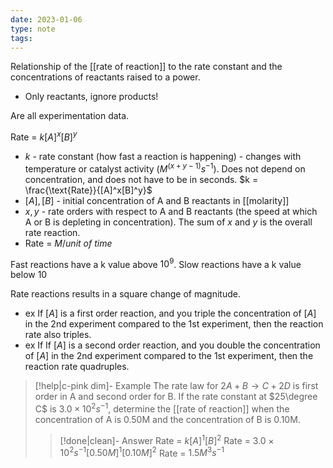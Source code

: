 ```yaml
---
date: 2023-01-06
type: note
tags:
---
```


Relationship of the [[rate of reaction]] to the rate constant and the concentrations of reactants raised to a power.
- Only reactants, ignore products!

Are all experimentation data.

Rate = $k[A]^x[B]^y$
- $k$ - rate constant (how fast a reaction is happening) - changes with temperature or catalyst activity ($M^{(x+y-1)}s^{-1}$). Does not depend on concentration, and does not have to be in seconds. $k = \frac{\text{Rate}}{[A]^x[B]^y}$
- $[A],[B]$ - initial concentration of A and B reactants in [[molarity]]
- $x, y$ - rate orders with respect to A and B reactants (the speed at which A or B is depleting in concentration). The sum of $x$ and $y$ is the overall rate reaction.
- Rate = $M/unit~of~time$

Fast reactions have a k value above $10^9$. Slow reactions have a k value below $10$

Rate reactions results in a square change of magnitude.
- ex If $[A]$ is a first order reaction, and you triple the concentration of $[A]$ in the 2nd experiment compared to the 1st experiment, then the reaction rate also triples.
- ex If If $[A]$ is a second order reaction, and you double the concentration of $[A]$ in the 2nd experiment compared to the 1st experiment, then the reaction rate quadruples.

> [!help|c-pink dim]- Example
> The rate law for $2A + B \rightarrow C + 2D$ is first order in A and second order for B. If the rate constant at $25\degree C$ is $3.0 \times 10^2s^{-1}$, determine the [[rate of reaction]] when the concentration of A is 0.50M and the concentration of B is 0.10M.
>
> > [!done|clean]- Answer
> > Rate = $k[A]^1[B]^2$
> > Rate = $3.0 \times 10^{2}s^{-1}[0.50M]^1[0.10M]^2$
> > Rate = $1.5 M^3s^{-1}$
